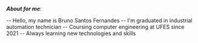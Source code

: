 **_About for me_**: 

-- Hello, my name is Bruno Santos Fernandes
-- I'm graduated in industrial automation technician
-- Coursing computer engineering at UFES since 2021
-- Always learning new technologies and skills

